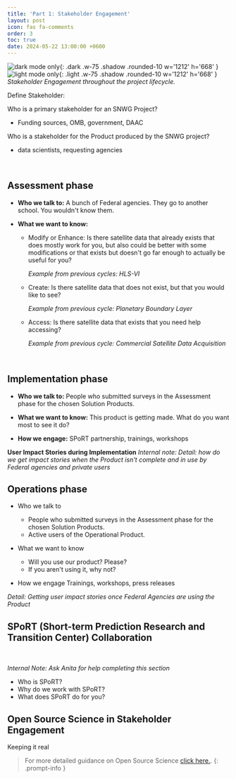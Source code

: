 ```yaml
---
title: 'Part 1: Stakeholder Engagement'
layout: post
icon: fas fa-comments
order: 3
toc: true
date: 2024-05-22 13:00:00 +0600
---
```


![dark mode only](assets/DarkModeSEPGraphic.png){: .dark .w-75 .shadow .rounded-10 w='1212' h='668' }
![light mode only](assets/LightModeSEPGraphic.png){: .light .w-75 .shadow .rounded-10 w='1212' h='668' }
_Stakeholder Engagement throughout the project lifecycle._

Define Stakeholder:

Who is a primary stakeholder for an SNWG Project?
- Funding sources, OMB, government, DAAC

Who is a stakeholder for the Product produced by the SNWG project? 
- data scientists, requesting agencies
<br>

## Assessment phase
- **Who we talk to:**
A bunch of Federal agencies. They go to another school. You wouldn't know them.

- **What we want to know:**
    - Modify or Enhance: Is there satellite data that already exists that does mostly work for you, but also could be better with some modifications or that exists but doesn't go far enough to actually be useful for you?

        _Example from previous cycles: HLS-VI_

    - Create: Is there satellite data that does not exist, but that you would like to see?

        _Example from previous cycle: Planetary Boundary Layer_

    - Access: Is there satellite data that exists that you need help accessing?

         _Example from previous cycle: Commercial Satellite Data Acquisition_
<br>

## Implementation phase
- **Who we talk to:**
People who submitted surveys in the Assessment phase for the chosen Solution Products.

- **What we want to know:**
This product is getting made. What do you want most to see it do? 

- **How we engage:** 
SPoRT partnership, trainings, workshops

**User Impact Stories during Implementation**
_Internal note: Detail: how do we get impact stories when the Product isn't complete and in use by Federal agencies and private users_

## Operations phase
- Who we talk to
    - People who submitted surveys in the Assessment phase for the chosen Solution Products.
    - Active users of the Operational Product. 

- What we want to know
    - Will you use our product? Please?  
    - If you aren't using it, why not?

- How we engage 
Trainings, workshops, press releases

_Detail: Getting user impact stories once Federal Agencies are using the Product_

## SPoRT (Short-term Prediction Research and Transition Center) Collaboration
<br>

_Internal Note: Ask Anita for help completing this section_
- Who is SPoRT?
- Why do we work with SPoRT?
- What does SPoRT do for you? 

## Open Source Science in Stakeholder Engagement
Keeping it real

<!-- markdownlint-capture -->
<!-- markdownlint-disable -->

> For more detailed guidance on Open Source Science [click here.](https://cherrelletucker.github.io/Open-Source-Science/).
{: .prompt-info }

<!-- markdownlint-restore -->
